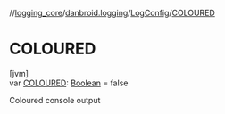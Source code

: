 //[logging_core](../../../index.md)/[danbroid.logging](../index.md)/[LogConfig](index.md)/[COLOURED](-c-o-l-o-u-r-e-d.md)

# COLOURED

[jvm]\
var [COLOURED](-c-o-l-o-u-r-e-d.md): [Boolean](https://kotlinlang.org/api/latest/jvm/stdlib/kotlin/-boolean/index.html) = false

Coloured console output
